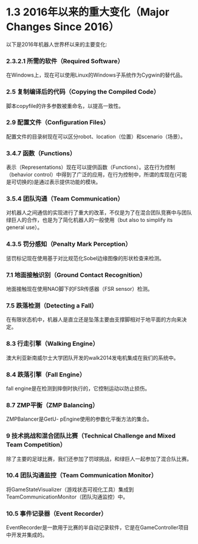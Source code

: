 # 1.3 2016年以来的重大变化（Major Changes Since 2016）
以下是2016年机器人世界杯以来的主要变化:
### 2.3.2.1 所需的软件（Required Software）

在Windows上，现在可以使用Linux的Windows子系统作为Cygwin的替代品。
### 2.5 复制编译后的代码（Copying the Compiled Code）

脚本copyfile的许多参数被重命名，以提高一致性。
### 2.9 配置文件（Configuration Files）

配置文件的目录树现在可以区分robot、location（位置）和scenario（场景）。
### 3.4.7 函数（Functions）

表示（Representations）现在可以提供函数（Functions）。这在行为控制（behavior control）中得到了广泛的应用，在行为控制中，所谓的库现在(可能是可切换的)是通过表示提供功能的模块。
### 3.5.4 团队沟通（Team Communication）

对机器人之间通信的实现进行了重大的改革，不仅是为了在混合团队竞赛中与团队绿巨人的合作，也是为了简化机器人的一般使用（but also to simplify its  general use）。
### 4.3.5 罚分感知（Penalty Mark Perception）

惩罚标记现在使用基于对比规范化Sobel边缘图像的形状检查来检测。
### 7.1 地面接触识别（Ground Contact Recognition）

地面接触现在使用NAO脚下的FSR传感器（FSR sensor）检测。
### 7.5 跌落检测（Detecting a Fall）

在有限状态机中，机器人是直立还是坠落主要由支撑脚相对于地平面的方向来决定。
### 8.3 行走引擎（Walking Engine）

澳大利亚新南威尔士大学团队开发的walk2014发电机集成在我们的系统中。
### 8.4 跌落引擎（Fall Engine）

fall engine是在检测到摔倒时执行的，它控制运动以防止损伤。
### 8.7 ZMP平衡（ZMP Balancing）

ZMPBalancer是GetU- pEngine使用的参数化平衡方法的集合。

### 9 技术挑战和混合团队比赛（Technical Challenge and Mixed Team Competition）

除了主要的足球比赛，我们还参加了罚球挑战，和绿巨人一起参加了混合队比赛。

### 10.4 团队沟通监控（Team Communication Monitor）

将GameStateVisualizer（游戏状态可视化工具）集成到TeamCommunicationMonitor（团队沟通监控）中。
### 10.5 事件记录器（Event Recorder）

EventRecorder是一款用于比赛的半自动记录软件，它是在GameController项目中开发并集成的。